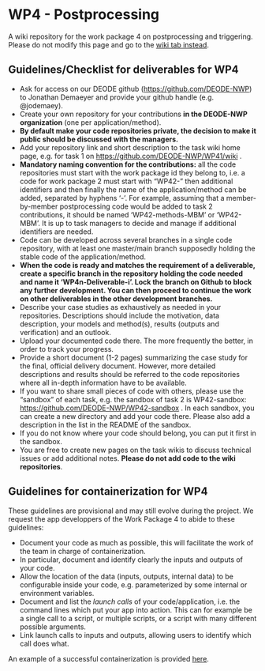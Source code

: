 # WP4 - Postprocessing
A wiki repository for the work package 4 on postprocessing and triggering.
Please do not modify this page and go to the [wiki tab instead](https://github.com/DEODE-NWP/WP4/wiki/WP4-general-wiki).

## Guidelines/Checklist for deliverables for WP4

* Ask for access on our DEODE github (https://github.com/DEODE-NWP) to Jonathan Demaeyer and provide your github handle (e.g. @jodemaey).
* Create your own repository for your contributions **in the DEODE-NWP organization** (one per application/method).
* **By default make your code repositories private, the decision to make it public should be discussed with the managers.**
* Add your repository link and short description to the task wiki home page, e.g. for task 1 on https://github.com/DEODE-NWP/WP41/wiki .
* **Mandatory naming convention for the contributions:** all the code repositories must start with the work package id they belong to, i.e. a code for work package 2 must start with “WP42-” then additional identifiers and then finally the name of the application/method can be added, separated by hyphens ‘-’. For example, assuming that a member-by-member postprocessing code would be added to task 2 contributions, it should be named ‘WP42-methods-MBM’ or ‘WP42-MBM’. It is up to task managers to decide and manage if additional identifiers are needed.
* Code can be developed across several branches in a single code repository, with at least one master/main branch supposedly holding the stable code of the application/method. 
* **When the code is ready and matches the requirement of a deliverable, create a specific branch in the repository holding the code needed and name it ‘WP4n-Deliverable-i’. Lock the branch on Github to block any further development. You can then proceed to continue the work on other deliverables in the other development branches.**
* Describe your case studies as exhaustively as needed in your repositories. Descriptions should include the motivation, data description, your models and method(s), results (outputs and verification) and an outlook.
* Upload your documented code there. The more frequently the better, in order to track your progress.
* Provide a short document (1-2 pages) summarizing the case study for the final, official delivery document. However, more detailed descriptions and results should be referred to the code repositories where all in-depth information have to be available.
* If you want to share small pieces of code with others, please use the “sandbox” of each task, e.g. the sandbox of task 2 is WP42-sandbox: https://github.com/DEODE-NWP/WP42-sandbox . In each sandbox, you can create a new directory and add your code there. Please also add a description in the list in the README of the sandbox.
* If you do not know where your code should belong, you can put it first in the sandbox. 
* You are free to create new pages on the task wikis to discuss technical issues or add additional notes. **Please do not add code to the wiki repositories**.

## Guidelines for containerization for WP4

These guidelines are provisional and may still evolve during the project.
We request the app developpers of the Work Package 4 to abide to these guidelines:

* Document your code as much as possible, this will facilitate the work of the team in charge of containerization.
* In particular, document and identify clearly the inputs and outputs of your code.
* Allow the location of the data (inputs, outputs, internal data) to be configurable inside your code, e.g. parameterized by some internal or environment variables.
* Document and list the *launch calls* of your code/application, i.e. the command lines which put your app into action. This can for example be a single call to a script, or multiple scripts, or a script with many different possible arguments.
* Link launch calls to inputs and outputs, allowing users to identify which call does what.

An example of a successful containerization is provided [here](https://github.com/DEODE-NWP/WP41-containers-task3-Surge-ThreshPB).
